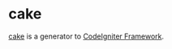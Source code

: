 # cake 

[cake][cake_url] is a generator to [CodeIgniter Framework][ci_url].

[cake_url]: http://www.caironoleto.com/cake/
[ci_url]: http://www.codeigniter.com/
